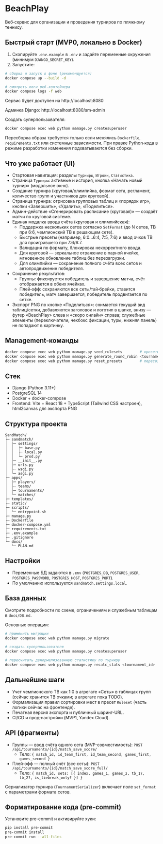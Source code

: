 # BeachPlay

Веб‑сервис для организации и проведения турниров по пляжному теннису.

## Быстрый старт (MVP0, локально в Docker)

1) Скопируйте `.env.example` в `.env` и задайте переменные окружения (минимум `DJANGO_SECRET_KEY`).
2) Запустите:

```bash
# сборка и запуск в фоне (рекомендуется)
docker compose up --build -d

# смотреть логи веб-контейнера
docker compose logs -f web
```

Сервис будет доступен на http://localhost:8080

Админка Django: http://localhost:8080/sm-admin

Создать суперпользователя:

```bash
docker compose exec web python manage.py createsuperuser
```

Пересборка образа требуется только если менялись `Dockerfile`, `requirements.txt` или системные зависимости. При правке Python‑кода в режиме разработки изменения подхватываются без сборки.

## Что уже работает (UI)

- Стартовая навигация: разделы `Турниры`, `Игроки`, `Статистика`.
- Страница `Турниры`: активные и история, кнопка «Начать новый турнир» (модальное окно).
- Создание турнира (круговая/олимпийка, формат сета, регламент, количество групп и участников для круговой).
- Страница турнира: отрисовка групповых таблиц и «порядок игр», кнопки «Завершить», «Удалить», «Поделиться».
- Админ-действие «Сгенерировать расписание (круговая)» — создаёт матчи по круговой системе.
- Единая модалка ввода счёта (круговая и олимпийская):
  - Поддержка нескольких сетов согласно `SetFormat` (до N сетов, TB при 6:6, чемпионский TB в решающем сете).
  - Быстрые пресеты (например, 6:0…6:4, 7:5, 7:6) и ввод очков TB для проигравшего при 7:6/6:7.
  - Валидация по формату, блокировка некорректного ввода.
  - Для круговой — зеркальное отражение в парной ячейке, мгновенное обновление таблиц без перезагрузки.
  - Для олимпийки — сохранение полного счёта всех сетов и автопродвижение победителя.
- Сохранение результатов:
  - Группы: фиксируется победитель и завершение матча, счёт отображается в обеих ячейках.
  - Плей‑офф: сохраняются все сеты/тай‑брейки, ставится победитель, матч завершается, победитель продвигается по сетке.
- Экспорт PNG по кнопке «Поделиться»: снимается текущий вид таблиц/сетки, добавляются заголовок и логотип в шапке, внизу — футер «BeachPlay» слева и «скоро онлайн» справа; служебные элементы (переключатели, чекбокс фиксации, туры, нижняя панель) не попадают в картинку.

## Management-команды

```bash
docker compose exec web python manage.py seed_rulesets        # пресеты регламентов
docker compose exec web python manage.py generate_round_robin <tournament_id>  # генерация расписания (круговая)
docker compose exec web python manage.py reset_presets        # пересоздать пресеты форматов и регламентов
```

## Стек

- Django (Python 3.11+)
- PostgreSQL 14
- Docker + docker-compose
- Frontend: Vite + React 18 + TypeScript (Tailwind CSS настроен), html2canvas для экспорта PNG

## Структура проекта

```
SandMatch/
├─ sandmatch/
│  ├─ settings/
│  │  ├─ base.py
│  │  ├─ local.py
│  │  └─ prod.py
│  ├─ __init__.py
│  ├─ urls.py
│  ├─ wsgi.py
│  └─ asgi.py
├─ apps/
│  ├─ players/
│  ├─ teams/
│  ├─ tournaments/
│  └─ matches/
├─ templates/
├─ static/
├─ scripts/
│  └─ entrypoint.sh
├─ manage.py
├─ Dockerfile
├─ docker-compose.yml
├─ requirements.txt
├─ .env.example
├─ .gitignore
└─ docs/
   └─ PLAN.md
```

## Настройки

- Переменные БД задаются в `.env` (`POSTGRES_DB`, `POSTGRES_USER`, `POSTGRES_PASSWORD`, `POSTGRES_HOST`, `POSTGRES_PORT`).
- По умолчанию используется `sandmatch.settings.local`.

## База данных

Смотрите подробности по схеме, ограничениям и служебным таблицам в `docs/DB.md`.

Основные операции:

```bash
# применить миграции
docker compose exec web python manage.py migrate

# создать суперпользователя
docker compose exec web python manage.py createsuperuser

# пересчитать денормализованную статистику по турниру
docker compose exec web python manage.py recalc_stats <tournament_id>
```

## Дальнейшие шаги

- Учет чемпионского TB как 1:0 в агрегате «Сеты» в таблицах групп (сейчас хранится TB очками; в агрегате пока TODO).
- Формализация правил сортировки мест в пресет `Ruleset` (часть логики сейчас на фронтенде).
- Печатная версия экспорта и публичный шаринг-URL.
- CI/CD и прод‑настройки (MVP1, Yandex Cloud).

## API (фрагменты)

- Группы — ввод счёта одного сета (MVP-совместимость): `POST /api/tournaments/{id}/match_save_score/`
  - Тело: `{ match_id, id_team_first, id_team_second, games_first, games_second }`
- Плей‑офф — полный счёт (все сеты): `POST /api/tournaments/{id}/match_save_score_full/`
  - Тело: `{ match_id, sets: [{ index, games_1, games_2, tb_1?, tb_2?, is_tiebreak_only? }] }`

Сериализатор турнира (`TournamentSerializer`) включает поле `set_format` с параметрами формата сетов.

## Форматирование кода (pre-commit)

Установите pre-commit и активируйте хуки:

```bash
pip install pre-commit
pre-commit install
pre-commit run --all-files